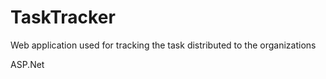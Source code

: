 # TaskTracker
Web application used for tracking the task distributed to the organizations







ASP.Net
